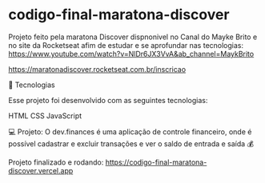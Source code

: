 
# codigo-final-maratona-discover

Projeto feito pela maratona Discover dispnonivel no Canal do Mayke Brito  e no site da Rocketseat afim de estudar e se aprofundar nas tecnologias:
https://www.youtube.com/watch?v=NlDr6JX3VvA&ab_channel=MaykBrito


https://maratonadiscover.rocketseat.com.br/inscricao 




🚀 Tecnologias


Esse projeto foi desenvolvido com as seguintes tecnologias:

HTML
CSS
JavaScript




💻 Projeto:
O dev.finances é uma aplicação de controle financeiro, onde é possível cadastrar e excluir transações e ver o saldo de entrada e saída 💰

Projeto finalizado e rodando:
https://codigo-final-maratona-discover.vercel.app
